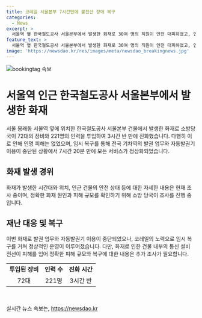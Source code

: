 ```yaml
---
title: 코레일 서울본부 7시간만에 불전산 장애 복구
categories:
  - News
excerpt: >
  서울역 옆 한국철도공사 서울본부에서 발생한 화재로 30여 명의 직원이 안전 대피하였고, 인명 피해는 없었습니다. 장비 72대와 221명의 소방대원이 3시간 반 만에 불을 껐으며, 통신 설비 전선이 손상되어 기차역의 발권 업무와 자동발권기 이용이 일시 중단되었습니다. 이후 코레일은 7시간 20분 만에 임시 복구를 마쳐 정상 운영으로 복귀하였습니다. 소방당국은 화재 원인과 피해 규모를 조사 중입니다.
feature_text: >
  서울역 옆 한국철도공사 서울본부에서 발생한 화재로 30여 명의 직원이 안전 대피하였고, 인명 피해는 없었습니다. 장비 72대와 221명의 소방대원이 3시간 반 만에 불을 껐으며, 통신 설비 전선이 손상되어 기차역의 발권 업무와 자동발권기 이용이 일시 중단되었습니다. 이후 코레일은 7시간 20분 만에 임시 복구를 마쳐 정상 운영으로 복귀하였습니다. 소방당국은 화재 원인과 피해 규모를 조사 중입니다.
image: 'https://newsdao.kr/res/images/meta/newsdao_breakingnews.jpg'
---
```


<p><img src="https://newsdao.kr/res/images/meta/newsdao_breakingnews.jpg" alt="bookingtag 속보" /></p>

<h1>서울역 인근 한국철도공사 서울본부에서 발생한 화재</h1>

<p data-ke-size="size16">서울 봉래동 서울역 옆에 위치한 한국철도공사 서울본부 건물에서 발생한 화재로 소방당국이 72대의 장비와 221명의 인력을 투입하여 3시간 반 만에 진화했습니다. 다행히 이로 인해 인명 피해는 없었으며, 임시 복구를 통해 전국 기차역의 발권 업무와 자동발권기 이용이 중단된 상황에서 7시간 20분 만에 모든 서비스가 정상화되었습니다.</p>

<h2 data-ke-size="size26">화재 발생 경위</h2>

<p data-ke-size="size16">화재가 발생한 시간대와 위치, 인근 건물의 안전 상태 등에 대한 자세한 내용은 현재 조사 중이며, 정확한 화재 원인과 피해 규모를 확인하기 위해 소방 당국이 조사를 진행 중입니다.</p>

<h2 data-ke-size="size26">재난 대응 및 복구</h2>

<p data-ke-size="size16">이번 화재로 발권 업무와 자동발권기 이용이 중단되었으나, 코레일의 노력으로 임시 복구를 거쳐 정상적인 운영이 이루어졌습니다. 다만, 화재로 인한 건물 내부의 통신 설비 전선이 피해를 입어 정확한 피해 규모와 복구에 대한 내용은 추가 조사가 필요합니다.</p>

<table>
   <tbody>
      <tr>
         <td style="text-align: center; height: 17px;"><b>투입된 장비</b></td>
         <td style="text-align: center; height: 17px;"><b>인력 수</b></td>
         <td style="text-align: center; height: 17px;"><b>진화 시간</b></td>
      </tr>
      <tr>
         <td style="text-align: center; height: 17px;">72대</td>
         <td style="text-align: center; height: 17px;">221명</td>
         <td style="text-align: center; height: 17px;">3시간 반</td>
      </tr>
   </tbody>
</table>

<p data-ke-size="size16">&nbsp;</p>
실시간 뉴스 속보는, <a href="https://newsdao.kr" rel="dofollow">https://newsdao.kr</a>


